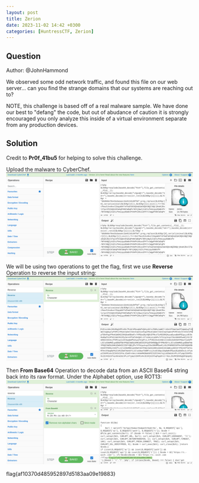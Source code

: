 ```yaml
---
layout: post
title: Zerion
date: 2023-11-02 14:42 +0300
categories: [HuntressCTF, Zerion]
---
```

## Question
Author: @JohnHammond

We observed some odd network traffic, and found this file on our web server... can you find the strange domains that our systems are reaching out to?

NOTE, this challenge is based off of a real malware sample. We have done our best to "defang" the code, but out of abudance of caution it is strongly encouraged you only analyze this inside of a virtual environment separate from any production devices.

## Solution
Credit to **Pr0f_41bu5** for helping to solve this challenge.

Upload the malware to CyberChef.
![Alt text](/assets\CTFs-main\HuntressCTF\Zerion\cyberchef.png)

We will be using two operations to get the flag, first we use **Reverse** Operation to reverse the input string:
![Alt text](/assets\CTFs-main\HuntressCTF\Zerion\reverse.png)

Then **From Base64** Operation to decode data from an ASCII Base64 string back into its raw format. Under the Alphabet option, use ROT13:
![Alt text](/assets\CTFs-main\HuntressCTF\Zerion\flag.png)


flag{af10370d485952897d5183aa09e19883}